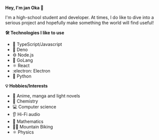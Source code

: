**Hey, I'm jan Oka :wave:**

I'm a high-school student and developer.
At times, I do like to dive into a serious project and hopefully make something the world will find useful!

**:hammer_and_wrench: Technologies I like to use**
  -  :scroll: TypeScript/Javascript
  -  :sauropod: Deno
  -  :gear: Node.js
  -  :dash: GoLang
  -  :atom_symbol: React 
  -  :electron: Electron
  -  :snake: Python
  

**:bulb: Hobbies/Interests**
  -  :eyes: Anime, manga and light novels
  -  :test_tube: Chemistry
  -  :computer: Computer science
  -  :ear: Hi-Fi audio
  -  :1234: Mathematics
  -  :mountain_biking_man: Mountain Biking
  -  :atom_symbol: Physics
